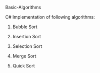 Basic-Algorithms

C# Implementation of following algorithms:

1. Bubble Sort
	
2. Insertion Sort

3. Selection Sort

4. Merge Sort

5. Quick Sort
